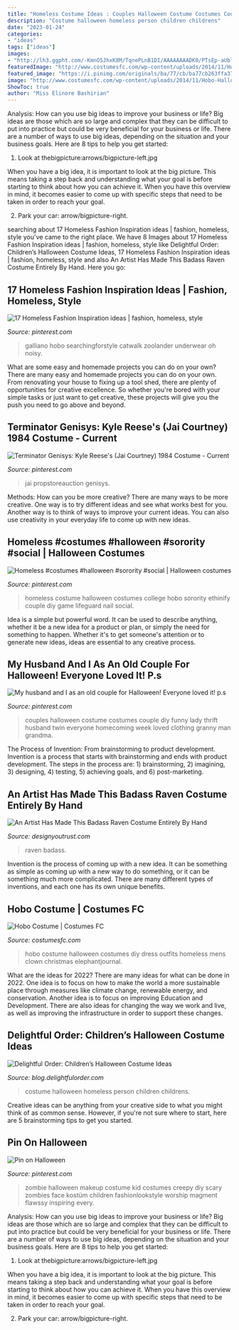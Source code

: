 ```yaml
---
title: "Homeless Costume Ideas : Couples Halloween Costume Costumes Couple Diy Funny Lady Thrift Husband Twin Everyone Homecoming Week Loved Clothing Granny Man Grandma"
description: "Costume halloween homeless person children childrens"
date: "2023-01-24"
categories:
- "ideas"
tags: ["ideas"]
images:
- "http://lh3.ggpht.com/-KmnO5JhxK8M/TqnePLnB1DI/AAAAAAAADK0/PTsEp-aUblE/23%25255B1%25255D.jpg?imgmax=800"
featuredImage: "http://www.costumesfc.com/wp-content/uploads/2014/11/Hobo-Halloween-Costume-Ideas.jpg"
featured_image: "https://i.pinimg.com/originals/ba/77/cb/ba77cb263ffa378c52cc17308245bb2d.jpg"
image: "http://www.costumesfc.com/wp-content/uploads/2014/11/Hobo-Halloween-Costume-Ideas.jpg"
ShowToc: true
author: "Miss Elinore Bashirian"
---
```



Analysis: How can you use big ideas to improve your business or life?
Big ideas are those which are so large and complex that they can be difficult to put into practice but could be very beneficial for your business or life. There are a number of ways to use big ideas, depending on the situation and your business goals. Here are 8 tips to help you get started:
1. Look at thebigpicture:arrows/bigpicture-left.jpg

When you have a big idea, it is important to look at the big picture. This means taking a step back and understanding what your goal is before starting to think about how you can achieve it. When you have this overview in mind, it becomes easier to come up with specific steps that need to be taken in order to reach your goal.

2. Park your car: arrow/bigpicture-right.

	

		
searching about 17 Homeless Fashion Inspiration ideas | fashion, homeless, style you've came to the right place. We have 8 Images about 17 Homeless Fashion Inspiration ideas | fashion, homeless, style like Delightful Order: Children’s Halloween Costume Ideas, 17 Homeless Fashion Inspiration ideas | fashion, homeless, style and also An Artist Has Made This Badass Raven Costume Entirely By Hand. Here you go:
		
    
## 17 Homeless Fashion Inspiration Ideas | Fashion, Homeless, Style

<img loading=lazy src="https://i.pinimg.com/474x/ae/85/90/ae859012105e573d7d771543a15c39de--catwalk-fashion-fashion-show.jpg" onerror="this.onerror=null;this.src='https://tse2.mm.bing.net/th?id=OIP.ufFFJJW8cLPryhFuavr56QAAAA&amp;pid=15.1';" alt="17 Homeless Fashion Inspiration ideas | fashion, homeless, style">

_Source: pinterest.com_

>galliano hobo searchingforstyle catwalk zoolander underwear oh noisy. 

	

What are some easy and homemade projects you can do on your own?
There are many easy and homemade projects you can do on your own. From renovating your house to fixing up a tool shed, there are plenty of opportunities for creative excellence. So whether you're bored with your simple tasks or just want to get creative, these projects will give you the push you need to go above and beyond.

    
## Terminator Genisys: Kyle Reese&#039;s (Jai Courtney) 1984 Costume - Current

<img loading=lazy src="https://i.pinimg.com/736x/fe/04/e3/fe04e305464b9371adc72b348f0e7985.jpg" onerror="this.onerror=null;this.src='https://tse3.mm.bing.net/th?id=OIP.odkriiKcTjHKvTXjkivP7AHaRy&amp;pid=15.1';" alt="Terminator Genisys: Kyle Reese&#039;s (Jai Courtney) 1984 Costume - Current">

_Source: pinterest.com_

>jai propstoreauction genisys. 

	

Methods: How can you be more creative?
There are many ways to be more creative. One way is to try different ideas and see what works best for you. Another way is to think of ways to improve your current ideas. You can also use creativity in your everyday life to come up with new ideas.

    
## Homeless #costumes #halloween #sorority #social | Halloween Costumes

<img loading=lazy src="https://i.pinimg.com/originals/55/42/1d/55421d1ba0dcf3959e6e777b859cccf4.jpg" onerror="this.onerror=null;this.src='https://tse4.mm.bing.net/th?id=OIP.bHdmHi__AaHb35948lhVrAHaJ4&amp;pid=15.1';" alt="Homeless #costumes #halloween #sorority #social | Halloween costumes">

_Source: pinterest.com_

>homeless costume halloween costumes college hobo sorority ethinify couple diy game lifeguard nail social. 

	

Idea is a simple but powerful word. It can be used to describe anything, whether it be a new idea for a product or plan, or simply the need for something to happen. Whether it's to get someone's attention or to generate new ideas, ideas are essential to any creative process.

    
## My Husband And I As An Old Couple For Halloween! Everyone Loved It! P.s

<img loading=lazy src="https://i.pinimg.com/originals/ba/77/cb/ba77cb263ffa378c52cc17308245bb2d.jpg" onerror="this.onerror=null;this.src='https://tse2.mm.bing.net/th?id=OIP.nJeS8GZN_sRsexC5DNq-5gHaJ4&amp;pid=15.1';" alt="My husband and I as an old couple for Halloween! Everyone loved it! p.s">

_Source: pinterest.com_

>couples halloween costume costumes couple diy funny lady thrift husband twin everyone homecoming week loved clothing granny man grandma. 

	

The Process of Invention: From brainstorming to product development.
Invention is a process that starts with brainstorming and ends with product development. The steps in the process are: 1) brainstorming, 2) imagining, 3) designing, 4) testing, 5) achieving goals, and 6) post-marketing.

    
## An Artist Has Made This Badass Raven Costume Entirely By Hand

<img loading=lazy src="https://designyoutrust.com/wp-content/uploads/2016/06/1111-87.jpg" onerror="this.onerror=null;this.src='https://tse4.mm.bing.net/th?id=OIP.jWXXCnEEO-1rYr4hukJT_QHaDs&amp;pid=15.1';" alt="An Artist Has Made This Badass Raven Costume Entirely By Hand">

_Source: designyoutrust.com_

>raven badass. 

	

Invention is the process of coming up with a new idea. It can be something as simple as coming up with a new way to do something, or it can be something much more complicated. There are many different types of inventions, and each one has its own unique benefits.

    
## Hobo Costume | Costumes FC

<img loading=lazy src="http://www.costumesfc.com/wp-content/uploads/2014/11/Hobo-Halloween-Costume-Ideas.jpg" onerror="this.onerror=null;this.src='https://tse3.mm.bing.net/th?id=OIP.bVkKVTCxM3tnMw3xisTuJQHaJ4&amp;pid=15.1';" alt="Hobo Costume | Costumes FC">

_Source: costumesfc.com_

>hobo costume halloween costumes diy dress outfits homeless mens clown christmas elephantjournal. 

	

What are the ideas for 2022?
There are many ideas for what can be done in 2022. One idea is to focus on how to make the world a more sustainable place through measures like climate change, renewable energy, and conservation. Another idea is to focus on improving Education and Development. There are also ideas for changing the way we work and live, as well as improving the infrastructure in order to support these changes.

    
## Delightful Order: Children’s Halloween Costume Ideas

<img loading=lazy src="http://lh3.ggpht.com/-KmnO5JhxK8M/TqnePLnB1DI/AAAAAAAADK0/PTsEp-aUblE/23%25255B1%25255D.jpg?imgmax=800" onerror="this.onerror=null;this.src='https://tse4.mm.bing.net/th?id=OIP.eoIyjmF1GUWamO2JF-5ftwAAAA&amp;pid=15.1';" alt="Delightful Order: Children’s Halloween Costume Ideas">

_Source: blog.delightfulorder.com_

>costume halloween homeless person children childrens. 

	

Creative ideas can be anything from your creative side to what you might think of as common sense. However, if you're not sure where to start, here are 5 brainstorming tips to get you started.

    
## Pin On Halloween

<img loading=lazy src="https://i.pinimg.com/originals/35/28/22/3528228ce0a3a5e34475feaa34ce2167.jpg" onerror="this.onerror=null;this.src='https://tse4.mm.bing.net/th?id=OIP.rsl1R4pnVlPbdbK1YYSkOgHaLH&amp;pid=15.1';" alt="Pin on Halloween">

_Source: pinterest.com_

>zombie halloween makeup costume kid costumes creepy diy scary zombies face kostüm children fashionlookstyle worship magment flawssy inspiring every. 

	

Analysis: How can you use big ideas to improve your business or life?
Big ideas are those which are so large and complex that they can be difficult to put into practice but could be very beneficial for your business or life. There are a number of ways to use big ideas, depending on the situation and your business goals. Here are 8 tips to help you get started:
1. Look at thebigpicture:arrows/bigpicture-left.jpg

When you have a big idea, it is important to look at the big picture. This means taking a step back and understanding what your goal is before starting to think about how you can achieve it. When you have this overview in mind, it becomes easier to come up with specific steps that need to be taken in order to reach your goal.

2. Park your car: arrow/bigpicture-right.


